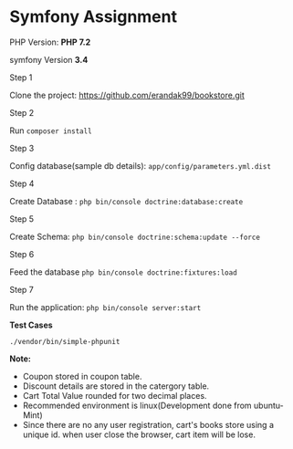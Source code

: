Symfony Assignment
==============
PHP Version: **PHP 7.2**

symfony Version **3.4**

Step 1

Clone the project:
https://github.com/erandak99/bookstore.git

Step 2

Run `composer install`

Step 3

Config database(sample db details): `app/config/parameters.yml.dist`

Step 4 

Create Database : `php bin/console doctrine:database:create`

Step 5

Create Schema: `php bin/console doctrine:schema:update --force`

Step 6

Feed the database `php bin/console doctrine:fixtures:load`

Step 7

Run the application: `php bin/console server:start`

**Test Cases**

`./vendor/bin/simple-phpunit`


**Note:**
* Coupon stored in coupon table.
* Discount details are stored in the catergory table.
* Cart Total Value rounded for two decimal places.
* Recommended environment is linux(Development done from ubuntu-Mint)
* Since there are no any user registration, cart's books store using a unique id. when user close the browser, cart item will         be lose.
